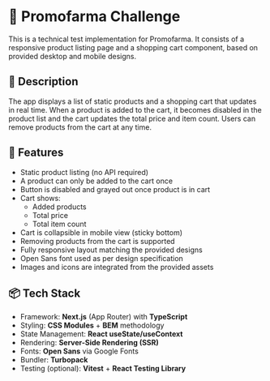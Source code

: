 # 💊 Promofarma Challenge

This is a technical test implementation for Promofarma. It consists of a responsive product listing page and a shopping cart component, based on provided desktop and mobile designs.

## 🧾 Description

The app displays a list of static products and a shopping cart that updates in real time. When a product is added to the cart, it becomes disabled in the product list and the cart updates the total price and item count. Users can remove products from the cart at any time.

## 📱 Features

- Static product listing (no API required)
- A product can only be added to the cart once
- Button is disabled and grayed out once product is in cart
- Cart shows:
  - Added products
  - Total price
  - Total item count
- Cart is collapsible in mobile view (sticky bottom)
- Removing products from the cart is supported
- Fully responsive layout matching the provided designs
- Open Sans font used as per design specification
- Images and icons are integrated from the provided assets

## 📦 Tech Stack

- Framework: **Next.js** (App Router) with **TypeScript**
- Styling: **CSS Modules** + **BEM** methodology
- State Management: **React useState/useContext**
- Rendering: **Server-Side Rendering (SSR)**
- Fonts: **Open Sans** via Google Fonts
- Bundler: **Turbopack**
- Testing (optional): **Vitest** + **React Testing Library**

